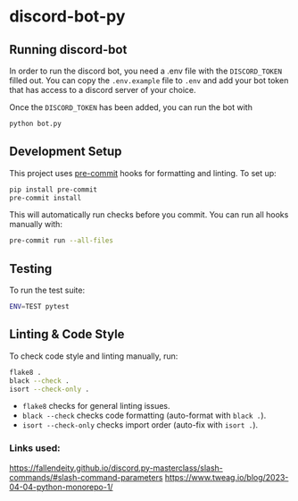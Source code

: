 # discord-bot-py

## Running discord-bot

In order to run the discord bot, you need a .env file with the `DISCORD_TOKEN` filled out. You can copy the `.env.example` file to `.env` and add your bot token that has access to a discord server of your choice.

Once the `DISCORD_TOKEN` has been added, you can run the bot with
```sh
python bot.py
```

## Development Setup

This project uses [pre-commit](https://pre-commit.com/) hooks for formatting and linting.
To set up:

```sh
pip install pre-commit
pre-commit install
```

This will automatically run checks before you commit.
You can run all hooks manually with:

```sh
pre-commit run --all-files
```

## Testing

To run the test suite:

```sh
ENV=TEST pytest
```

## Linting & Code Style

To check code style and linting manually, run:

```sh
flake8 .
black --check .
isort --check-only .
```

- `flake8` checks for general linting issues.
- `black --check` checks code formatting (auto-format with `black .`).
- `isort --check-only` checks import order (auto-fix with `isort .`).


### Links used:
https://fallendeity.github.io/discord.py-masterclass/slash-commands/#slash-command-parameters
https://www.tweag.io/blog/2023-04-04-python-monorepo-1/